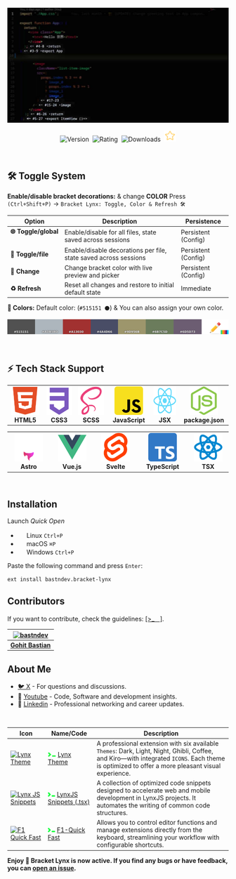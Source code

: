 ![Screenshot](https://raw.githubusercontent.com/bastndev/Bracket-Lynx/refs/heads/main/assets/images/screenshot.jpg)

<p align="center">
    <img src="https://vsmarketplacebadges.dev/version-short/bastndev.bracket-lynx.jpg?style=for-the-badge&colorA=FFFFFF&colorB=7A005C&label=VERSION" alt="Version">&nbsp;
    <img src="https://vsmarketplacebadges.dev/rating-short/bastndev.bracket-lynx.jpg?style=for-the-badge&colorA=FFFFFF&colorB=7A005C&label=RATING" alt="Rating">&nbsp;
    <img src="https://vsmarketplacebadges.dev/downloads-short/bastndev.bracket-lynx.jpg?style=for-the-badge&colorA=FFFFFF&colorB=7A005C&label=DOWNLOADS" alt="Downloads">&nbsp;
    <a href="https://github.com/bastndev/Bracket-Lynx"><img src="https://raw.githubusercontent.com/bastndev/Bracket-Lynx/refs/heads/main/assets/images/star.png" width="26.6px" alt="Github Star ⭐️"></a>
</p>

</br>

## 🛠️ Toggle System

**Enable/disable bracket decorations:** & change **COLOR** Press `(Ctrl+Shift+P)` → `Bracket Lynx: Toggle, Color & Refresh 🛠️`

| Option                  | Description                                                      | Persistence         |
| ----------------------- | ---------------------------------------------------------------- | ------------------- |
| **🌐 Toggle/global** ㅤ | Enable/disable for all files, state saved across sessions        | Persistent (Config) |
| **📝 Toggle/file**      | Enable/disable decorations per file, state saved across sessions | Persistent (Config) |
| **🎨 Change**           | Change bracket color with live preview and picker                | Persistent (Config) |
| **♻️ Refresh**          | Reset all changes and restore to initial default state           | Immediate           |

**🎨 Colors:** Default color: (`#515151 ⚫`) & You can also assign your own color.

![Colors](https://raw.githubusercontent.com/bastndev/Bracket-Lynx/refs/heads/main/assets/images/colors.jpg)

</br>

## ⚡ Tech Stack Support

<div align="center">
  <table>
    <tr>
      <td align="center" width="120">
        <img src="https://raw.githubusercontent.com/bastndev/Bracket-Lynx/refs/heads/main/assets/images/icons/html.png" alt="HTML5" width="65" height="65" />
        <br /><strong>HTML5</strong>
      </td>
      <td align="center" width="120">
        <img src="https://raw.githubusercontent.com/bastndev/Bracket-Lynx/refs/heads/main/assets/images/icons/css.png" alt="CSS3" width="65" height="65" />
        <br /><strong>CSS3</strong>
      </td>
      <td align="center" width="120">
        <img src="https://raw.githubusercontent.com/bastndev/Bracket-Lynx/refs/heads/main/assets/images/icons/scss.png" alt="SCSS" width="65" height="65" />
        <br /><strong>SCSS</strong>
      </td>
      <td align="center" width="120">
        <img src="https://raw.githubusercontent.com/bastndev/Bracket-Lynx/refs/heads/main/assets/images/icons/js.png" alt="JavaScript" width="65" height="65" />
        <br /><strong>JavaScript</strong>
      </td>
      <td align="center" width="120">
        <img src="https://raw.githubusercontent.com/bastndev/Bracket-Lynx/refs/heads/main/assets/images/icons/jsx.png" alt="JSX" width="65" height="65" />
        <br /><strong>JSX</strong>
      </td>
      <td align="center" width="120">
        <img src="https://raw.githubusercontent.com/bastndev/Bracket-Lynx/refs/heads/main/assets/images/icons/json.png" alt="JSON" width="65" height="65" />
        <br /><strong>package.json</strong>
      </td>
    </tr>
  </table>
</div>

<div align="center">
  <table>
    <tr>
      <td align="center" width="120">
        <img src="https://raw.githubusercontent.com/bastndev/Bracket-Lynx/refs/heads/main/assets/images/icons/astro.png" alt="Astro" width="65" height="65" />
        <br /><strong>Astro</strong>
      </td>
      <td align="center" width="120">
        <img src="https://raw.githubusercontent.com/bastndev/Bracket-Lynx/refs/heads/main/assets/images/icons/vue.png" alt="Vue.js" width="65" height="65" />
        <br /><strong>Vue.js</strong>
      </td>
      <td align="center" width="120">
        <img src="https://raw.githubusercontent.com/bastndev/Bracket-Lynx/refs/heads/main/assets/images/icons/svelte.png" alt="Svelte" width="65" height="65" />
        <br /><strong>Svelte</strong>
      </td>
      <td align="center" width="120">
        <img src="https://raw.githubusercontent.com/bastndev/Bracket-Lynx/refs/heads/main/assets/images/icons/ts.png" alt="TypeScript" width="65" height="65" />
        <br /><strong>TypeScript</strong>
      </td>
      <td align="center" width="120">
        <img src="https://raw.githubusercontent.com/bastndev/Bracket-Lynx/refs/heads/main/assets/images/icons/tsx.png" alt="TSX" width="65" height="65" />
        <br /><strong>TSX</strong>
      </td>
    </tr>
  </table>
</div>

</br>

## Installation

Launch _Quick Open_

- <img src="https://www.kernel.org/theme/images/logos/favicon.png" width=16 height=16/> Linux `Ctrl+P`
- <img src="https://developer.apple.com/favicon.ico" width=16 height=16/> macOS `⌘P`
- <img src="https://www.microsoft.com/favicon.ico" width=16 height=16/> Windows `Ctrl+P`

Paste the following command and press `Enter`:

```
ext install bastndev.bracket-lynx
```

## Contributors

If you want to contribute, check the guidelines: [[>_ᅠ]](https://github.com/bastndev/Bracket-Lynx/blob/main/CONTRIBUTING.md).

| [![bastndev](https://github.com/bastndev.png?size=100)](http://bastndev.com) |
| :--------------------------------------------------------------------------: |
|               **[Gohit Bastian](https://github.com/bastndev)**               |

## About Me

- [🐦 X](https://twitter.com/bastndev) - For questions and discussions.
- 🔴 [Youtube](https://www.youtube.com/@bastndev?sub_confirmation=1) - Code, Software and development insights.
- 💼 [Linkedin](https://www.linkedin.com/in/bastndev) - Professional networking and career updates.

</br>

| Icon                                                                                                                                                                                                                                                 | Name/Code                                                                                                                                                                                     | Description                                                                                                                                                                                     |
| ---------------------------------------------------------------------------------------------------------------------------------------------------------------------------------------------------------------------------------------------------- | --------------------------------------------------------------------------------------------------------------------------------------------------------------------------------------------- | ----------------------------------------------------------------------------------------------------------------------------------------------------------------------------------------------- |
| [![Lynx Theme](https://bastndev.gallerycdn.vsassets.io/extensions/bastndev/lynx-theme/0.1.2/1744898058774/Microsoft.VisualStudio.Services.Icons.Default)](https://marketplace.visualstudio.com/items?itemName=bastndev.lynx-theme)                   | <img src="https://raw.githubusercontent.com/bastndev/Bracket-Lynx/refs/heads/main/assets/gif/code.gif" width="19"/> [Lynx Theme](https://github.com/bastndev/Lynx-Theme)                      | A professional extension with six available `Themes`: Dark, Light, Night, Ghibli, Coffee, and Kiro—with integrated `ICONS`. Each theme is optimized to offer a more pleasant visual experience. |
| [![Lynx JS Snippets](https://bastndev.gallerycdn.vsassets.io/extensions/bastndev/lynx-js-snippets/0.2.0/1745166683713/Microsoft.VisualStudio.Services.Icons.Default)](https://marketplace.visualstudio.com/items?itemName=bastndev.lynx-js-snippets) | <img src="https://raw.githubusercontent.com/bastndev/Bracket-Lynx/refs/heads/main/assets/images/code.png" width="17"/> [LynxJS Snippets (.tsx)](https://github.com/bastndev/Lynx-js-Snippets) | A collection of optimized code snippets designed to accelerate web and mobile development in LynxJS projects. It automates the writing of common code structures.                               |
| [![F1 Quick Fast](https://bastndev.gallerycdn.vsassets.io/extensions/bastndev/f1/0.2.1/1752544035624/Microsoft.VisualStudio.Services.Icons.Default)](https://marketplace.visualstudio.com/items?itemName=bastndev.f1)                                | <img src="https://raw.githubusercontent.com/bastndev/Bracket-Lynx/refs/heads/main/assets/images/code.png" width="17"/> [F1-Quick Fast](https://github.com/bastndev/f1)                        | Allows you to control editor functions and manage extensions directly from the keyboard, streamlining your workflow with configurable shortcuts.                                                |

**Enjoy 🎉 Bracket Lynx is now active. If you find any bugs or have feedback, you can [open an issue](https://github.com/bastndev/Bracket-Lynx/issues).**

